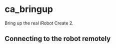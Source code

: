 # ca_bringup

Bring up the real iRobot Create 2.

## Connecting to the robot remotely

<!-- TODO: SSH & execute ROS scripts -->
